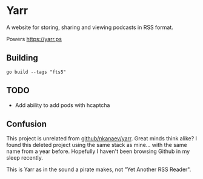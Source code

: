 # Yarr

A website for storing, sharing and viewing podcasts in RSS format. 

Powers https://yarr.ps

## Building

`go build --tags "fts5"`

## TODO

- Add ability to add pods with hcaptcha

## Confusion

This project is unrelated from [github/nkanaev/yarr](https://github.com/nkanaev/yarr). Great minds think alike? I found this deleted project using the same stack as mine... with the same name from a year before. Hopefully I haven't been browsing Github in my sleep recently.

This is Yarr as in the sound a pirate makes, not "Yet Another RSS Reader". 
